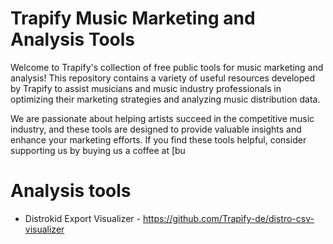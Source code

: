 # Trapify Music Marketing and Analysis Tools

Welcome to Trapify's collection of free public tools for music marketing and analysis! This repository contains a variety of useful resources developed by Trapify to assist musicians and music industry professionals in optimizing their marketing strategies and analyzing music distribution data.

We are passionate about helping artists succeed in the competitive music industry, and these tools are designed to provide valuable insights and enhance your marketing efforts. If you find these tools helpful, consider supporting us by buying us a coffee at [bu

# Analysis tools
- Distrokid Export Visualizer - https://github.com/Trapify-de/distro-csv-visualizer 
